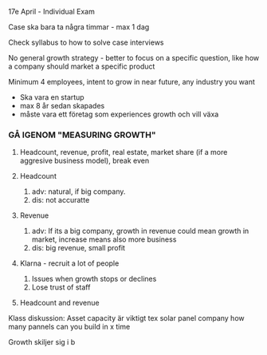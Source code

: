 17e April - Individual Exam

Case ska bara ta några timmar - max 1 dag

Check syllabus to how to solve case interviews

No general growth strategy - better to focus on a specific question, like how a company should market a specific product

Minimum 4 employees, intent to grow in near future, any industry you want
- Ska vara en startup
- max 8 år sedan skapades
- måste vara ett företag som experiences growth och vill växa


### GÅ IGENOM "MEASURING GROWTH"

1. Headcount, revenue, profit, real estate, market share (if a more aggresive business model), break even
2. Headcount
	1. adv: natural, if big company.
	2. dis: not accuratte
3. Revenue
	1. adv: If its a big company, growth in revenue could mean growth in market, increase means also more business
	2. dis: big revenue, small profit



3.  Klarna - recruit a lot of people
	1. Issues when growth stops or declines
	2. Lose trust of staff
4. Headcount and revenue


Klass diskussion:
Asset capacity är viktigt tex solar panel company how many pannels can you build in x time

Growth skiljer sig i b